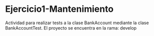 # Ejercicio1-Mantenimiento
Actividad para realizar tests a la clase BankAccount mediante la clase BankAccountTest.
El proyecto se encuentra en la rama: develop
